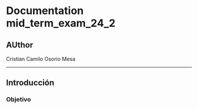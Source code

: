 # Documentation mid_term_exam_24_2
## AUthor
Cristian Camilo Osorio Mesa

---

## Introducción

### Objetivo